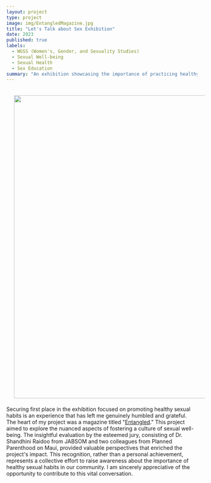 ```yaml
---
layout: project
type: project
image: img/EntangledMagazine.jpg
title: "Let's Talk about Sex Exhibition"
date: 2023
published: true
labels:
  - WGSS (Women's, Gender, and Sexuality Studies)
  - Sexual Well-being
  - Sexual Health
  - Sex Education
summary: "An exhibition showcasing the importance of practicing healthy sexual habits."
---
```

<img align='left' src='..img/img/EntangledMagazine.jpg' width='800' HSPACE='20' VSPACE='20'> 

Securing first place in the exhibition focused on promoting healthy sexual habits is an experience that has left me genuinely humbled and grateful. The heart of my project was a magazine titled "[Entangled](https://issuu.com/ktam808/docs/wgss_let_s_talk_about_sex_project)." This project aimed to explore the nuanced aspects of fostering a culture of sexual well-being. The insightful evaluation by the esteemed jury, consisting of Dr. Shandhini Raidoo from JABSOM and two colleagues from Planned Parenthood on Maui, provided valuable perspectives that enriched the project's impact. This recognition, rather than a personal achievement, represents a collective effort to raise awareness about the importance of healthy sexual habits in our community. I am sincerely appreciative of the opportunity to contribute to this vital conversation.
